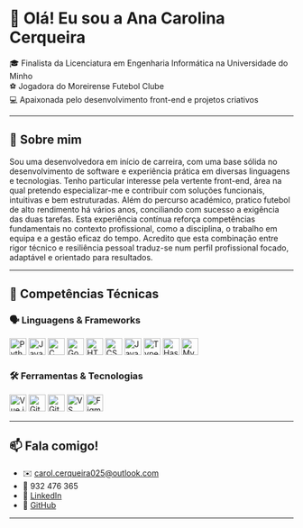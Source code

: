 # 👋 Olá! Eu sou a Ana Carolina Cerqueira

🎓 Finalista da Licenciatura em Engenharia Informática na Universidade do Minho  
⚽ Jogadora do Moreirense Futebol Clube  
💻 Apaixonada pelo desenvolvimento front-end e projetos criativos

---

## 🚀 Sobre mim

Sou uma desenvolvedora em início de carreira, com uma base sólida no desenvolvimento de software e experiência prática em diversas linguagens e tecnologias. Tenho particular interesse pela vertente front-end, área na qual pretendo especializar-me e contribuir com soluções funcionais, intuitivas e bem estruturadas.
Além do percurso académico, pratico futebol de alto rendimento há vários anos, conciliando com sucesso a exigência das duas tarefas. Esta experiência contínua reforça competências fundamentais no contexto profissional, como a disciplina, o trabalho em equipa e a gestão eficaz do tempo. Acredito que esta combinação entre rigor técnico e resiliência pessoal traduz-se num perfil profissional focado, adaptável e orientado para resultados.

---

## 🧠 Competências Técnicas

### 🗣️ Linguagens & Frameworks

<p>
  <img src="https://cdn.jsdelivr.net/gh/devicons/devicon/icons/python/python-original.svg" height="30" alt="Python"/>
  <img src="https://cdn.jsdelivr.net/gh/devicons/devicon/icons/java/java-original.svg" height="30" alt="Java"/>
  <img src="https://cdn.jsdelivr.net/gh/devicons/devicon/icons/c/c-original.svg" height="30" alt="C"/>
  <img src="https://cdn.jsdelivr.net/gh/devicons/devicon/icons/go/go-original.svg" height="30" alt="Go"/>
  <img src="https://cdn.jsdelivr.net/gh/devicons/devicon/icons/html5/html5-original.svg" height="30" alt="HTML"/>
  <img src="https://cdn.jsdelivr.net/gh/devicons/devicon/icons/css3/css3-original.svg" height="30" alt="CSS"/>
  <img src="https://cdn.jsdelivr.net/gh/devicons/devicon/icons/javascript/javascript-original.svg" height="30" alt="JavaScript"/>
  <img src="https://cdn.jsdelivr.net/gh/devicons/devicon/icons/typescript/typescript-original.svg" height="30" alt="TypeScript"/>
  <img src="https://cdn.jsdelivr.net/gh/devicons/devicon/icons/haskell/haskell-original.svg" height="30" alt="Haskell"/>
  <img src="https://cdn.jsdelivr.net/gh/devicons/devicon/icons/mysql/mysql-original.svg" height="30" alt="MySQL"/>
</p>

### 🛠️ Ferramentas & Tecnologias

<p>
  <img src="https://cdn.jsdelivr.net/gh/devicons/devicon/icons/vuejs/vuejs-original.svg" height="30" alt="Vue.js"/>
  <img src="https://cdn.jsdelivr.net/gh/devicons/devicon/icons/git/git-original.svg" height="30" alt="Git"/>
  <img src="https://cdn.jsdelivr.net/gh/devicons/devicon/icons/github/github-original.svg" height="30" alt="GitHub"/>
  <img src="https://cdn.jsdelivr.net/gh/devicons/devicon/icons/vscode/vscode-original.svg" height="30" alt="VS Code"/>
  <img src="https://cdn.jsdelivr.net/gh/devicons/devicon/icons/figma/figma-original.svg" height="30" alt="Figma"/>
</p>

---

## 📫 Fala comigo!

- ✉️ carol.cerqueira025@outlook.com  
- 📱 932 476 365  
- 🔗 [LinkedIn](http://www.linkedin.com/in/ana-carolina-cerqueira-254583281)  
- 🐙 [GitHub](https://github.com/Cerqueira025)

---
